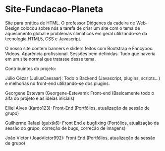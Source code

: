 # Site-Fundacao-Planeta

Site para prática de HTML. O professor Diógenes da cadeira de Web-Design colocou sobre nós a tarefa de criar um site com o tema de aquecimento global e problemas climáticos em geral utilizando-se da tecnologia HTML5, CSS e Javascript.

O nosso site contem banners e sliders feitos com Bootstrap e Fancybox. Videos. Aparência profissional. Sessões bem definidas. Tudo que haveria em um site normal que tratasse desse tema.

Contribuintes do projeto:

Júlio Cézar (JuliusCaesaar): Todo o Backend (Javascript, plugins, scripts...) e melhorias no front-end utilizando-se dos plugins.

Georgene Estevam (Georgene-Estevam): Front-end (Basicamente todo o alfa do projeto e as ideias iniciais)

Elliel Alves (Kardo123): Front-End (Portfólios, atualização da sessão de grupo)

Guilherme Rafael (guixtk6): Front End e bugfixing (Portólios, atualização da sessão do grupo, correção de bugs, correção de imagens)

João Victor (JoaoVictor992): Front End (Portfólios, atualização da sessão de grupo)
